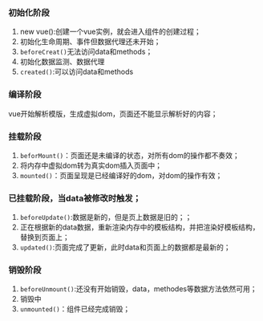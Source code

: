 ### 初始化阶段
 1. new vue():创建一个vue实例，就会进入组件的创建过程；
 2. 初始化生命周期、事件但数据代理还未开始；
 3. `beforeCreat()`无法访问data和methods；
 4. 初始化数据监测、数据代理
 5. `created()`:可以访问data和methods
### 编译阶段
vue开始解析模版，生成虚拟dom，页面还不能显示解析好的内容；
### 挂载阶段
 1. `beforMount()`：页面还是未编译的状态，对所有dom的操作都不奏效；
 2. 将内存中虚拟dom转为真实dom插入页面中；
 3. `mounted()`：页面呈现是已经编译好的dom，对dom的操作有效；
### 已挂载阶段，当data被修改时触发；
1.  `beforeUpdate()`:数据是新的，但是页上数据是旧的；；
2.  正在根据新的data数据，重新渲染内存中的模板结构，并把渲染好模板结构，替换到页面上；
3.  `updated()`:页面完成了更新，此时data和页面上的数据都是最新的；
### 销毁阶段
1.  `beforeUnmount()`:还没有开始销毁，data，methodes等数据方法依然可用；
2.  销毁中
3.  `unmounted()`：组件已经完成销毁；